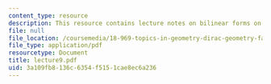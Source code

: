 ```yaml
---
content_type: resource
description: This resource contains lecture notes on bilinear forms on groups.
file: null
file_location: /coursemedia/18-969-topics-in-geometry-dirac-geometry-fall-2006/3a109fb8136c6354f5151cae8ec6a236_lecture9.pdf
file_type: application/pdf
resourcetype: Document
title: lecture9.pdf
uid: 3a109fb8-136c-6354-f515-1cae8ec6a236
---
```

